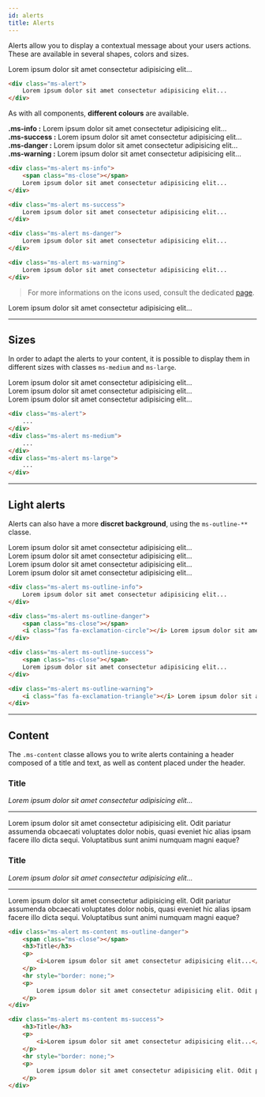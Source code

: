 ```yaml
---
id: alerts
title: Alerts
---
```


Alerts allow you to display a contextual message about your users actions. These are available in several shapes, colors and sizes.

<div class="ms-alert">
    Lorem ipsum dolor sit amet consectetur adipisicing elit...
</div>

```html
<div class="ms-alert">
    Lorem ipsum dolor sit amet consectetur adipisicing elit...
</div>
```

As with all components, **different colours** are available. 

<div class="ms-alert ms-info">
    <span class="ms-close"></span>
    <b>.ms-info :</b> Lorem ipsum dolor sit amet consectetur adipisicing elit...
</div>

<div class="ms-alert ms-success">
    <b>.ms-success :</b> Lorem ipsum dolor sit amet consectetur adipisicing elit...
</div>

<div class="ms-alert ms-danger">
    <b>.ms-danger :</b> Lorem ipsum dolor sit amet consectetur adipisicing elit...
</div>

<div class="ms-alert ms-warning">
    <b>.ms-warning :</b> Lorem ipsum dolor sit amet consectetur adipisicing elit...
</div>

```html
<div class="ms-alert ms-info">
    <span class="ms-close"></span>
    Lorem ipsum dolor sit amet consectetur adipisicing elit...
</div>

<div class="ms-alert ms-success">
    Lorem ipsum dolor sit amet consectetur adipisicing elit...
</div>

<div class="ms-alert ms-danger">
    Lorem ipsum dolor sit amet consectetur adipisicing elit...
</div>

<div class="ms-alert ms-warning">
    Lorem ipsum dolor sit amet consectetur adipisicing elit...
</div>
```

> For more informations on the icons used, consult the dedicated [page](icons.md).

<div class="ms-alert ms-danger">
    <i class="fas fa-exclamation-triangle"></i> Lorem ipsum dolor sit amet consectetur adipisicing elit...
</div>

___

## Sizes

In order to adapt the alerts to your content, it is possible to display them in different sizes  with classes `ms-medium` and `ms-large`.

<div class="ms-alert">
    Lorem ipsum dolor sit amet consectetur adipisicing elit...
</div>

<div class="ms-alert ms-medium">
    Lorem ipsum dolor sit amet consectetur adipisicing elit...
</div>

<div class="ms-alert ms-large">
    Lorem ipsum dolor sit amet consectetur adipisicing elit...
</div>

```html
<div class="ms-alert">
    ...
</div>
<div class="ms-alert ms-medium">
    ...
</div>
<div class="ms-alert ms-large">
    ...
</div>
```

___

## Light alerts

Alerts can also have a more **discret background**, using the `ms-outline-**` classe.

<div class="ms-alert ms-outline-info">
    Lorem ipsum dolor sit amet consectetur adipisicing elit...
</div>

<div class="ms-alert ms-outline-danger">
    <span class="ms-close"></span>
    <i class="fas fa-exclamation-circle"></i> Lorem ipsum dolor sit amet consectetur adipisicing elit...
</div>

<div class="ms-alert ms-outline-success">
    <span class="ms-close"></span>
    Lorem ipsum dolor sit amet consectetur adipisicing elit...
</div>

<div class="ms-alert ms-outline-warning">
    <i class="fas fa-exclamation-triangle"></i> Lorem ipsum dolor sit amet consectetur adipisicing elit...
</div>

```html
<div class="ms-alert ms-outline-info">
    Lorem ipsum dolor sit amet consectetur adipisicing elit...
</div>

<div class="ms-alert ms-outline-danger">
    <span class="ms-close"></span>
    <i class="fas fa-exclamation-circle"></i> Lorem ipsum dolor sit amet consectetur adipisicing elit...
</div>

<div class="ms-alert ms-outline-success">
    <span class="ms-close"></span>
    Lorem ipsum dolor sit amet consectetur adipisicing elit...
</div>

<div class="ms-alert ms-outline-warning">
    <i class="fas fa-exclamation-triangle"></i> Lorem ipsum dolor sit amet consectetur adipisicing elit...
</div>
```

___

## Content

The `.ms-content` classe allows you to write alerts containing a header composed of a title and text, as well as content placed under the header.

<div class="ms-alert ms-content ms-outline-danger">
    <span class="ms-close"></span>
    <h3>Title</h3>
    <p>
        <i>Lorem ipsum dolor sit amet consectetur adipisicing elit...</i>
    </p>
    <hr style="border: none;">
    <p>
        Lorem ipsum dolor sit amet consectetur adipisicing elit. Odit pariatur assumenda obcaecati voluptates dolor nobis, quasi eveniet hic alias ipsam facere illo dicta sequi. Voluptatibus sunt animi numquam magni eaque?
    </p>
</div>

<div class="ms-alert ms-content ms-success">
    <h3>Title</h3>
    <p>
        <i>Lorem ipsum dolor sit amet consectetur adipisicing elit...</i>
    </p>
    <hr style="border: none;">
    <p>
        Lorem ipsum dolor sit amet consectetur adipisicing elit. Odit pariatur assumenda obcaecati voluptates dolor nobis, quasi eveniet hic alias ipsam facere illo dicta sequi. Voluptatibus sunt animi numquam magni eaque?
    </p>
</div>

```html
<div class="ms-alert ms-content ms-outline-danger">
    <span class="ms-close"></span>
    <h3>Title</h3>
    <p>
        <i>Lorem ipsum dolor sit amet consectetur adipisicing elit...</i>
    </p>
    <hr style="border: none;">
    <p>
        Lorem ipsum dolor sit amet consectetur adipisicing elit. Odit pariatur assumenda obcaecati voluptates dolor nobis, quasi eveniet hic alias ipsam facere illo dicta sequi. Voluptatibus sunt animi numquam magni eaque?
    </p>
</div>

<div class="ms-alert ms-content ms-success">
    <h3>Title</h3>
    <p>
        <i>Lorem ipsum dolor sit amet consectetur adipisicing elit...</i>
    </p>
    <hr style="border: none;">
    <p>
        Lorem ipsum dolor sit amet consectetur adipisicing elit. Odit pariatur assumenda obcaecati voluptates dolor nobis, quasi eveniet hic alias ipsam facere illo dicta sequi. Voluptatibus sunt animi numquam magni eaque?
    </p>
</div>
```